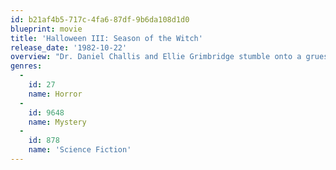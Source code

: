 ```yaml
---
id: b21af4b5-717c-4fa6-87df-9b6da108d1d0
blueprint: movie
title: 'Halloween III: Season of the Witch'
release_date: '1982-10-22'
overview: "Dr. Daniel Challis and Ellie Grimbridge stumble onto a gruesome murder scheme when Ellie's novelty-salesman father, Harry, is killed while in possession of a strange mask made by the Silver Shamrock mask company. The company's owner, Conal Cochran, wants to return Halloween to its darker roots using his masks -- and his unspeakable scheme would unleash death and destruction across the country."
genres:
  -
    id: 27
    name: Horror
  -
    id: 9648
    name: Mystery
  -
    id: 878
    name: 'Science Fiction'
---
```

